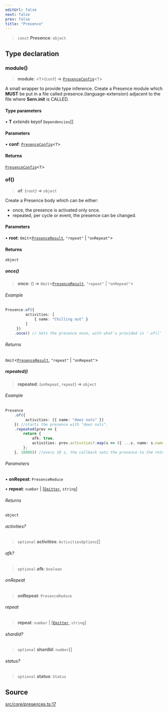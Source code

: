 ```yaml
---
editUrl: false
next: false
prev: false
title: "Presence"
---
```


> `const` **Presence**: `object`

## Type declaration

### module()

> **module**: \<`T`\>(`conf`) => [`PresenceConfig`](/v4/api/type-aliases/presenceconfig/)\<`T`\>

A small wrapper to provide type inference.
Create a Presence module which **MUST** be put in a file called presence.(language-extension)
adjacent to the file where **Sern.init** is CALLED.

#### Type parameters

• **T** *extends* keyof `Dependencies`[]

#### Parameters

• **conf**: [`PresenceConfig`](/v4/api/type-aliases/presenceconfig/)\<`T`\>

#### Returns

[`PresenceConfig`](/v4/api/type-aliases/presenceconfig/)\<`T`\>

### of()

> **of**: (`root`) => `object`

Create a Presence body which can be either: 
- once, the presence is activated only once.
- repeated, per cycle or event, the presence can be changed.

#### Parameters

• **root**: `Omit`\<[`PresenceResult`](/v4/api/interfaces/presenceresult/), `"repeat"` \| `"onRepeat"`\>

#### Returns

`object`

##### once()

> **once**: () => `Omit`\<[`PresenceResult`](/v4/api/interfaces/presenceresult/), `"repeat"` \| `"onRepeat"`\>

###### Example

```ts
Presence.of({
         activities: [
             { name: "Chilling out" }
         ]
     })
    .once() // Sets the presence once, with what's provided in '.of()'
```

###### Returns

`Omit`\<[`PresenceResult`](/v4/api/interfaces/presenceresult/), `"repeat"` \| `"onRepeat"`\>

##### repeated()

> **repeated**: (`onRepeat`, `repeat`) => `object`

###### Example

```ts
Presence
    .of({ 
         activities: [{ name: "deez nuts" }] 
    }) //starts the presence with "deez nuts".
    .repeated(prev => { 
        return {
            afk: true,
            activities: prev.activities?.map(s => ({ ...s, name: s.name+"s" }))
        };
    }, 10000)) //every 10 s, the callback sets the presence to the returned one.
```

###### Parameters

• **onRepeat**: `PresenceReduce`

• **repeat**: `number` \| [[`Emitter`](/v4/api/interfaces/emitter/), `string`]

###### Returns

`object`

###### activities?

> `optional` **activities**: `ActivitiesOptions`[]

###### afk?

> `optional` **afk**: `boolean`

###### onRepeat

> **onRepeat**: `PresenceReduce`

###### repeat

> **repeat**: `number` \| [[`Emitter`](/v4/api/interfaces/emitter/), `string`]

###### shardId?

> `optional` **shardId**: `number`[]

###### status?

> `optional` **status**: `Status`

## Source

[src/core/presences.ts:17](https://github.com/sern-handler/handler/blob/792015a64e1ac30998977267c7e6c05bfc6f8195/src/core/presences.ts#L17)
